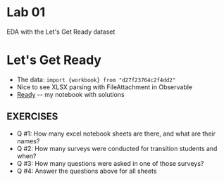# Lab 01

EDA with the Let's Get Ready dataset

# Let's Get Ready

* The data: `import {workbook} from "d27f23764c2f4dd2"`
* Nice to see XLSX parsing with FileAttachment in Observable
* [Ready](https://observablehq.com/d/08d3412c3517f692) -- my notebook with solutions

## EXERCISES

* Q #1: How many excel notebook sheets are there, and what are their names?
* Q #2: How many surveys were conducted for transition students and when?
* Q #3: How many questions were asked in one of those surveys?
* Q #4: Answer the questions above for all sheets

